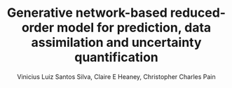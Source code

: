 ---
paperId: 3
author: Vinicius Luiz Santos Silva, Claire E Heaney, Christopher Charles Pain
publicationauthor: Santos Silva, V. L. et al.
title: Generative network-based reduced-order model for prediction, data assimilation and uncertainty quantification
pdf: Vinicius_Santos.pdf
poster: Vinicius_Santos.png
alt: --
type: Oral
topic: Deep Learning
subtopic: Generative Models
link: https://research.latinxinai.org/papers/icml/2023/pdf/Vinicius_Santos.pdf
conference: icml
year: 2023
tags: icml-2023-op
location: Honolulu, Hawaii
---